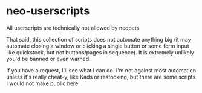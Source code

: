 # neo-userscripts

All userscripts are technically not allowed by neopets.

That said, this collection of scripts does not automate anything big (it may automate closing a window or clicking a single button or some form input like quickstock, but not buttons/pages in sequence). It is extremely unlikely you'd be banned or even warned.

If you have a request, I'll see what I can do. I'm not against most automation unless it's really cheat-y, like Kads or restocking, but there are some scripts I would not make public here.
